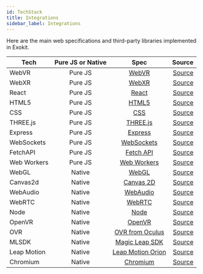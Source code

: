 ```yaml
---
id: TechStack 
title: Integrations
sidebar_label: Integrations
---
```


Here are the main web specifications and third-party libraries implemented in Exokit.

| Tech          | Pure JS or Native       | Spec  | Source |
| ------------- |:-------------:|:-----:|-------:|
| WebVR      | Pure JS | [WebVR](https://developer.mozilla.org/en-US/docs/Web/API/WebVR_API) | [Source](https://github.com/webmixedreality/exokit/blob/master/core.js ) |
| WebXR      | Pure JS | [WebXR](https://github.com/immersive-web/webxr) | [Source](https://github.com/webmixedreality/exokit/blob/master/src/XR.js ) |
| React      | Pure JS | [React](https://reactjs.org/docs/getting-started.html) | [Source](https://github.com/webmixedreality/exokit/blob/master/core.js ) |
| HTML5      | Pure JS  | [HTML5](https://developer.mozilla.org/en-US/docs/Web/Guide/HTML/HTML5)  | [Source](https://github.com/webmixedreality/exokit/blob/master/core.js ) |
| CSS        | Pure JS  | [CSS](https://developer.mozilla.org/en-US/docs/Web/CSS) | [Source](https://github.com/webmixedreality/exokit/blob/master/core.js ) |
| THREE.js   | Pure JS  | [THREE.js](https://threejs.org/docs/) | [Source](https://github.com/webmixedreality/exokit/blob/master/lib/three-min.js ) |
| Express    | Pure JS  | [Express](https://expressjs.com/en/api.html) | [Source](https://github.com/webmixedreality/exokit/blob/master/core.js ) |
| WebSockets | Pure JS  | [WebSockets](https://developer.mozilla.org/en-US/docs/Web/API/WebSockets_API) | [Source](https://github.com/webmixedreality/exokit/blob/master/core.js ) |
| FetchAPI   | Pure JS  | [Fetch API](https://developer.mozilla.org/en-US/docs/Web/API/Fetch_API) | [Source](https://github.com/webmixedreality/exokit/blob/master/core.js ) |
| Web Workers| Pure JS  | [Web Workers](https://developer.mozilla.org/en-US/docs/Web/API/Web_Workers_API) | [Source](https://github.com/webmixedreality/exokit/blob/master/core.js ) |
| WebGL      | Native | [WebGL](https://developer.mozilla.org/en-US/docs/Web/API/WebGL_API) | [Source](https://github.com/webmixedreality/exokit/tree/master/deps/exokit-bindings/webglcontext ) |
| Canvas2d   | Native | [Canvas 2D](https://developer.mozilla.org/en-US/docs/Web/API/Canvas_API) | [Source]( https://github.com/webmixedreality/exokit/tree/master/deps/exokit-bindings/canvas) |
| WebAudio   | Native | [WebAudio](https://developer.mozilla.org/en-US/docs/Web/API/Web_Audio_API) | [Source](https://github.com/webmixedreality/exokit/tree/master/deps/exokit-bindings/webaudiocontext ) |
| WebRTC     | Native | [WebRTC](https://developer.mozilla.org/en-US/docs/Web/API/WebRTC_API) | [Source](https://github.com/webmixedreality/exokit/tree/master/deps/exokit-bindings ) |
| Node       | Native | [Node](https://nodejs.org/en/docs/) | [Source](https://github.com/webmixedreality/exokit/tree/master/deps/exokit-bindings/node ) |
| OpenVR     | Native | [OpenVR](https://github.com/ValveSoftware/openvr/wiki/API-Documentation) | [Source]( https://github.com/webmixedreality/exokit/tree/master/deps/openvr) |
| OVR        | Native | [OVR from Oculus](https://developer.oculus.com/) | [Source]( https://github.com/webmixedreality/exokit/tree/master/deps/exokit-bindings) |
| MLSDK      | Native | [Magic Leap SDK](https://www.magicleap.com/creator) | [Source](https://github.com/webmixedreality/exokit/tree/master/deps/exokit-bindings/magicleap ) |
| Leap Motion| Native | [Leap Motion Orion](https://developer.leapmotion.com/orion/) | [Source](https://github.com/webmixedreality/exokit/tree/master/deps/exokit-bindings/leapmotion ) |
| Chromium   | Native | [Chromium](https://www.chromium.org/developers) | [Source](https://github.com/webmixedreality/exokit/tree/master/deps/exokit-bindings ) |


